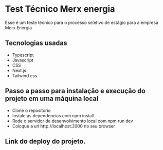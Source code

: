 # Test Técnico Merx energia

Esse é um teste técnico para o processo seletivo de estágio para a empresa Merx Energia

## Tecnologias usadas
* Typescript
* Javascript
* CSS
* Next.js
* Tailwind css

## Passo a passo para instalação e execução do projeto em uma máquina local
* Clone o repositorio
* Instale as dependencias com npm install
* Rode o servidor de desenvolvimento local com npm run dev
* Coloque a url http://localhost:3000 no seu browser

## Link do deploy do projeto.

